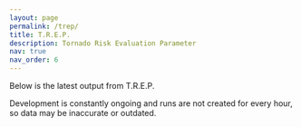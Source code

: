 ```yaml
---
layout: page
permalink: /trep/
title: T.R.E.P.
description: Tornado Risk Evaluation Parameter
nav: true
nav_order: 6
---
```


Below is the latest output from T.R.E.P.

Development is constantly ongoing and runs are not created for every hour, so data may be inaccurate or outdated.

